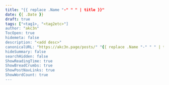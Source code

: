 ```yaml
---
title: "{{ replace .Name "-" " " | title }}"
date: {{ .Date }}
draft: true
tags: ["<tag1>, "<tag2etc>"]
author: "akc3n"
TocOpen: true
hidemeta: false
description: "<add desc>"
canonicalURL: "https://akc3n.page/posts/" "{{ replace .Name "-" " " | title }}"
hideSummary: false
searchHidden: false
ShowReadingTime: true
ShowBreadCrumbs: true
ShowPostNavLinks: true
ShowWordCount: true
---
```


